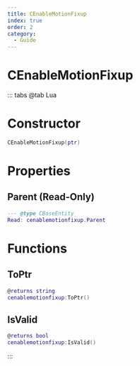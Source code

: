 ```yaml
---
title: CEnableMotionFixup
index: true
order: 2
category:
  - Guide
---
```


# CEnableMotionFixup

::: tabs
@tab Lua
# Constructor
```lua
CEnableMotionFixup(ptr)
```
# Properties
## Parent (Read-Only)
```lua
--- @type CBaseEntity
Read: cenablemotionfixup.Parent
```
# Functions
## ToPtr
```lua
@returns string
cenablemotionfixup:ToPtr()
```
## IsValid
```lua
@returns bool
cenablemotionfixup:IsValid()
```

:::